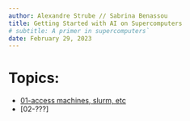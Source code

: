 ```yaml
---
author: Alexandre Strube // Sabrina Benassou
title: Getting Started with AI on Supercomputers 
# subtitle: A primer in supercomputers`
date: February 29, 2023
---
```


# Topics:

- [01-access machines, slurm, etc](01-access-machines.html)
- [02-???]
